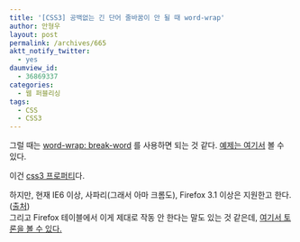 ```yaml
---
title: '[CSS3] 공백없는 긴 단어 줄바꿈이 안 될 때 word-wrap'
author: 안형우
layout: post
permalink: /archives/665
aktt_notify_twitter:
  - yes
daumview_id:
  - 36869337
categories:
  - 웹 퍼블리싱
tags:
  - CSS
  - CSS3
---
```

그럴 때는 <a href="http://www.webdesignerwall.com/tutorials/word-wrap-force-text-to-wrap/" target="_blank">word-wrap: break-word</a> 를 사용하면 되는 것 같다. <a href="http://www.webdesignerwall.com/demo/word-wrap/" target="_blank">예제는 여기서</a> 볼 수 있다. <div>
  이건 <a href="http://www.w3.org/TR/css3-text/#word-wrap" target="_blank">css3 프로퍼티</a>다.
</div>

<div>
  하지만, 현재 IE6 이상, 사파리(그래서 아마 크롬도), Firefox 3.1 이상은 지원한고 한다.(<a href="http://www.css3.info/preview/word-wrap/" target="_blank">출처</a>)
</div>

<div>
  그리고 Firefox 테이블에서 이게 제대로 작동 안 한다는 말도 있는 것 같은데, <a href="http://stackoverflow.com/questions/1258416/word-wrap-in-a-html-table" target="_blank">여기서 토론을 볼 수 있다.</a>
</div>